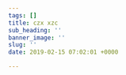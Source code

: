 ```yaml
---
tags: []
title: czx xzc
sub_heading: ''
banner_image: ''
slug: ''
date: 2019-02-15 07:02:01 +0000

---
```

